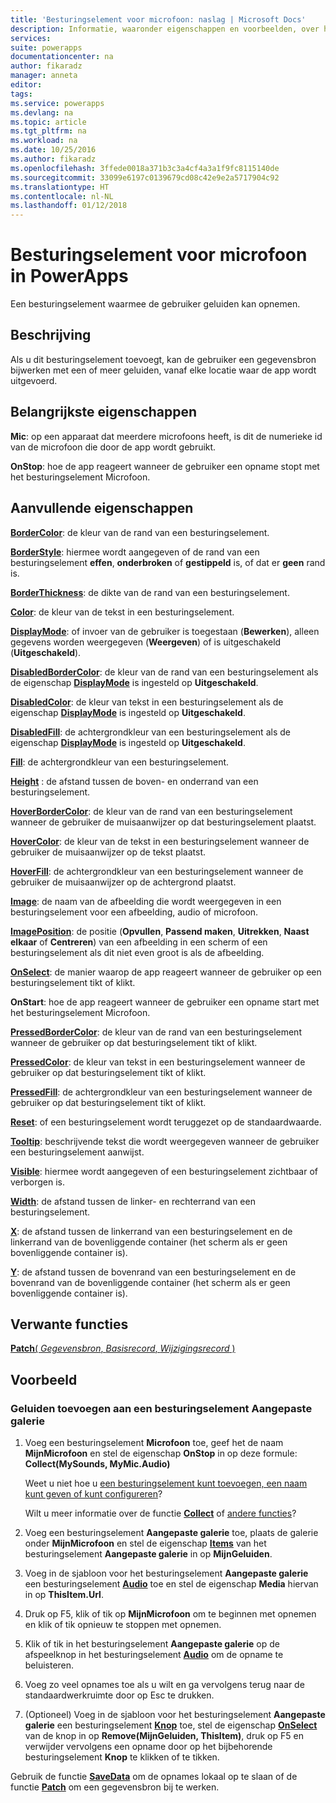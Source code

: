 ```yaml
---
title: 'Besturingselement voor microfoon: naslag | Microsoft Docs'
description: Informatie, waaronder eigenschappen en voorbeelden, over het besturingselement Microfoon
services: 
suite: powerapps
documentationcenter: na
author: fikaradz
manager: anneta
editor: 
tags: 
ms.service: powerapps
ms.devlang: na
ms.topic: article
ms.tgt_pltfrm: na
ms.workload: na
ms.date: 10/25/2016
ms.author: fikaradz
ms.openlocfilehash: 3ffede0018a371b3c3a4cf4a3a1f9fc8115140de
ms.sourcegitcommit: 33099e6197c0139679cd08c42e9e2a5717904c92
ms.translationtype: HT
ms.contentlocale: nl-NL
ms.lasthandoff: 01/12/2018
---
```

# <a name="microphone-control-in-powerapps"></a>Besturingselement voor microfoon in PowerApps
Een besturingselement waarmee de gebruiker geluiden kan opnemen.

## <a name="description"></a>Beschrijving
Als u dit besturingselement toevoegt, kan de gebruiker een gegevensbron bijwerken met een of meer geluiden, vanaf elke locatie waar de app wordt uitgevoerd.

## <a name="key-properties"></a>Belangrijkste eigenschappen
**Mic**: op een apparaat dat meerdere microfoons heeft, is dit de numerieke id van de microfoon die door de app wordt gebruikt.

**OnStop**: hoe de app reageert wanneer de gebruiker een opname stopt met het besturingselement Microfoon.

## <a name="additional-properties"></a>Aanvullende eigenschappen
**[BorderColor](properties-color-border.md)**: de kleur van de rand van een besturingselement.

**[BorderStyle](properties-color-border.md)**: hiermee wordt aangegeven of de rand van een besturingselement **effen**, **onderbroken** of **gestippeld** is, of dat er **geen** rand is.

**[BorderThickness](properties-color-border.md)**: de dikte van de rand van een besturingselement.

**[Color](properties-color-border.md)**: de kleur van de tekst in een besturingselement.

**[DisplayMode](properties-core.md)**: of invoer van de gebruiker is toegestaan (**Bewerken**), alleen gegevens worden weergegeven (**Weergeven**) of is uitgeschakeld (**Uitgeschakeld**).

**[DisabledBorderColor](properties-color-border.md)**: de kleur van de rand van een besturingselement als de eigenschap **[DisplayMode](properties-core.md)** is ingesteld op **Uitgeschakeld**.

**[DisabledColor](properties-color-border.md)**: de kleur van tekst in een besturingselement als de eigenschap **[DisplayMode](properties-core.md)** is ingesteld op **Uitgeschakeld**.

**[DisabledFill](properties-color-border.md)**: de achtergrondkleur van een besturingselement als de eigenschap **[DisplayMode](properties-core.md)** is ingesteld op **Uitgeschakeld**.

**[Fill](properties-color-border.md)**: de achtergrondkleur van een besturingselement.

**[Height](properties-size-location.md)** : de afstand tussen de boven- en onderrand van een besturingselement.

**[HoverBorderColor](properties-color-border.md)**: de kleur van de rand van een besturingselement wanneer de gebruiker de muisaanwijzer op dat besturingselement plaatst.

**[HoverColor](properties-color-border.md)**: de kleur van de tekst in een besturingselement wanneer de gebruiker de muisaanwijzer op de tekst plaatst.

**[HoverFill](properties-color-border.md)**: de achtergrondkleur van een besturingselement wanneer de gebruiker de muisaanwijzer op de achtergrond plaatst.

**[Image](properties-visual.md)**: de naam van de afbeelding die wordt weergegeven in een besturingselement voor een afbeelding, audio of microfoon.

**[ImagePosition](properties-visual.md)**: de positie (**Opvullen**, **Passend maken**, **Uitrekken**, **Naast elkaar** of **Centreren**) van een afbeelding in een scherm of een besturingselement als dit niet even groot is als de afbeelding.

**[OnSelect](properties-core.md)**: de manier waarop de app reageert wanneer de gebruiker op een besturingselement tikt of klikt.

**OnStart**: hoe de app reageert wanneer de gebruiker een opname start met het besturingselement Microfoon.

**[PressedBorderColor](properties-color-border.md)**: de kleur van de rand van een besturingselement wanneer de gebruiker op dat besturingselement tikt of klikt.

**[PressedColor](properties-color-border.md)**: de kleur van tekst in een besturingselement wanneer de gebruiker op dat besturingselement tikt of klikt.

**[PressedFill](properties-color-border.md)**: de achtergrondkleur van een besturingselement wanneer de gebruiker op dat besturingselement tikt of klikt.

**[Reset](properties-core.md)**: of een besturingselement wordt teruggezet op de standaardwaarde.

**[Tooltip](properties-core.md)**: beschrijvende tekst die wordt weergegeven wanneer de gebruiker een besturingselement aanwijst.

**[Visible](properties-core.md)**: hiermee wordt aangegeven of een besturingselement zichtbaar of verborgen is.

**[Width](properties-size-location.md)**: de afstand tussen de linker- en rechterrand van een besturingselement.

**[X](properties-size-location.md)**: de afstand tussen de linkerrand van een besturingselement en de linkerrand van de bovenliggende container (het scherm als er geen bovenliggende container is).

**[Y](properties-size-location.md)**: de afstand tussen de bovenrand van een besturingselement en de bovenrand van de bovenliggende container (het scherm als er geen bovenliggende container is).

## <a name="related-functions"></a>Verwante functies
[**Patch**( *Gegevensbron*, *Basisrecord*, *Wijzigingsrecord* )](../functions/function-patch.md)

## <a name="example"></a>Voorbeeld
### <a name="add-sounds-to-a-custom-gallery-control"></a>Geluiden toevoegen aan een besturingselement Aangepaste galerie
1. Voeg een besturingselement **Microfoon** toe, geef het de naam **MijnMicrofoon** en stel de eigenschap **OnStop** in op deze formule:<br>
   **Collect(MySounds, MyMic.Audio)**
   
    Weet u niet hoe u [een besturingselement kunt toevoegen, een naam kunt geven of kunt configureren](../add-configure-controls.md)?
   
    Wilt u meer informatie over de functie **[Collect](../functions/function-clear-collect-clearcollect.md)** of [andere functies](../formula-reference.md)?
2. Voeg een besturingselement **Aangepaste galerie** toe, plaats de galerie onder **MijnMicrofoon** en stel de eigenschap **[Items](properties-core.md)** van het besturingselement **Aangepaste galerie** in op **MijnGeluiden**.
3. Voeg in de sjabloon voor het besturingselement **Aangepaste galerie** een besturingselement **[Audio](control-audio-video.md)** toe en stel de eigenschap **Media** hiervan in op **ThisItem.Url**.
4. Druk op F5, klik of tik op **MijnMicrofoon** om te beginnen met opnemen en klik of tik opnieuw te stoppen met opnemen.
5. Klik of tik in het besturingselement **Aangepaste galerie** op de afspeelknop in het besturingselement **[Audio](control-audio-video.md)** om de opname te beluisteren.
6. Voeg zo veel opnames toe als u wilt en ga vervolgens terug naar de standaardwerkruimte door op Esc te drukken.
7. (Optioneel) Voeg in de sjabloon voor het besturingselement **Aangepaste galerie** een besturingselement **[Knop](control-button.md)** toe, stel de eigenschap **[OnSelect](properties-core.md)** van de knop in op **Remove(MijnGeluiden, ThisItem)**, druk op F5 en verwijder vervolgens een opname door op het bijbehorende besturingselement **Knop** te klikken of te tikken.

Gebruik de functie **[SaveData](../functions/function-savedata-loaddata.md)** om de opnames lokaal op te slaan of de functie **[Patch](../functions/function-patch.md)** om een gegevensbron bij te werken.

